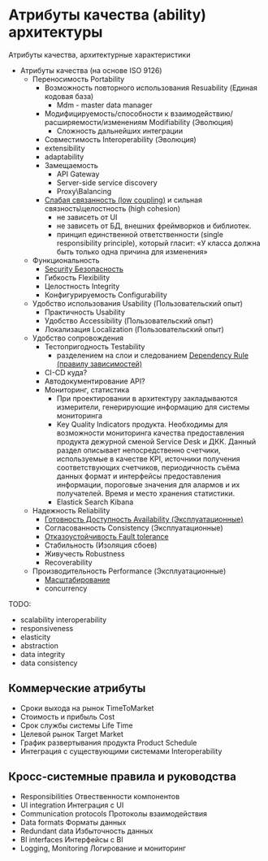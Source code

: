 # Атрибуты качества (ability) архитектуры

Атрибуты качества, архитектурные характеристики

* Атрибуты качества (на основе ISO 9126)
  * Переносимость Portability
    * Возможность повторного использования Resuability (Единая кодовая база)
      * Mdm - master data manager
    * Модифицируемость/способности к взаимодействию/расширяемости/изменениям Modifiability (Эволюция)
      * Сложность дальнейших интеграции
    * Совместимость Interoperability (Эволюция)
    * extensibility
    * adaptability
    * Замещаемость
      * API Gateway
      * Server-side service discovery
      * Proxy\Balancing
    * [Слабая связанность (low coupling)](https://medium.com/german-gorelkin/low-coupling-high-cohesion-d36369fb1be9) и сильная связность\целостность (high cohesion)
      * не зависеть от UI
      * не зависеть от БД, внешних фреймворков и библиотек.
      * принцип единственной ответственности (single responsibility principle), который гласит: «У класса должна быть только одна причина для изменения»
  * Функциональность
    * [Security Безопасность](ability/security.md)
    * Гибкость Flexibility
    * Целостность Integrity
    * Конфигурируемость Configurability
  * Удобство использования Usability (Пользовательский опыт)
    * Практичность Usability
    * Удобство Accessibility (Пользовательский опыт)
    * Локализация Localization (Пользовательский опыт)
  * Удобство сопровождения
    * Тестопригодность Testability
      * разделением на слои и следованием [Dependency Rule (правилу зависимостей)](https://habr.com/ru/company/mobileup/blog/335382/)
    * CI-CD куда?
    * Автодокументирование API?
    * Мониторинг, статистика
      * При проектировании в архитектуру закладываются измерители, генерирующие информацию для системы мониторинга
      * Key Quality Indicators продукта. Необходимы для возможности мониторинга качества предоставления продукта дежурной сменой Service Desk и ДКК. Данный раздел описывает непосредственно счетчики, используемые в качестве KPI, источники получения соответствующих счетчиков, периодичность съёма данных формат и интерфейсы предоставления информации, пороговые значения для алармов и их получателей. Время и место хранения статистики.
      * Elastick Search Kibana
  * Надежность Reliability
    * [Готовность Доступность Availability (Эксплуатационные)](ability/availability.md)
    * Согласованность Consistency (Эксплуатационные)
    * [Отказоустойчивость Fault tolerance](ability/faulttolerance.md)
    * Стабильность (Изоляция сбоев)
    * Живучесть Robustness
    * Recoverability
  * Производительность Performance (Эксплуатационные)
    * [Масштабирование](ability/load.balancing.md)
    * concurrency

TODO:

- scalability interoperability
- responsiveness
- elasticity
- abstraction
- data integrity
- data consistency

## Коммерческие атрибуты

  * Сроки выхода на рынок TimeToMarket
  * Стоимость и прибыль Cost
  * Срок службы системы Life Time
  * Целевой рынок Target Market
  * График развертывания продукта Product Schedule
  * Интеграция с существующими системами Interoperability

## Кросс-системные правила и руководства

  * Responsibilities Отвественности компонентов
  * Ul integration Интеграция с UI
  * Communication protocols Протоколы взаимодействия
  * Data formats Форматы данных
  * Redundant data Избыточность данных
  * BI interfaces Интерфейсы с BI
  * Logging, Monitoring Логирование и мониторинг
